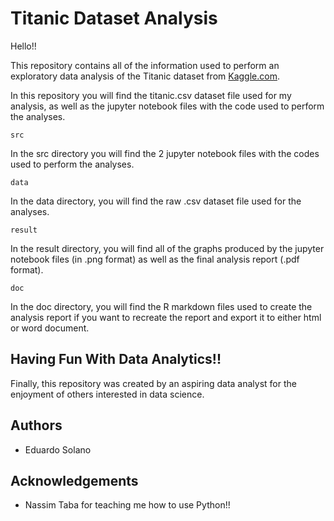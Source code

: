 # Titanic Dataset Analysis

Hello!!

This repository contains all of the information used to perform an exploratory data analysis of the Titanic dataset from [Kaggle.com](https://www.kaggle.com/c/titanic). 

In this repository you will find the titanic.csv dataset file used for my analysis, as well as the jupyter notebook files with the code used to perform the analyses.

```
src
```
In the src directory you will find the 2 jupyter notebook files with the codes used to perform the analyses.

```
data
```
In the data directory, you will find the raw .csv dataset file used for the analyses.

```
result
```
In the result directory, you will find all of the graphs produced by the jupyter notebook files (in .png format) as well as the final analysis report (.pdf format).

```
doc
```
In the doc directory, you will find the R markdown files used to create the analysis report if you want to recreate the report and export it to either html or word document.

## Having Fun With Data Analytics!!
Finally, this repository was created by an aspiring data analyst for the enjoyment of others interested in data science. 

## Authors
* Eduardo Solano

## Acknowledgements
* Nassim Taba for teaching me how to use Python!!
